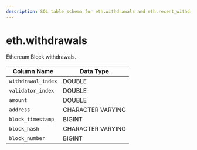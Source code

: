 ```yaml
---
description: SQL table schema for eth.withdrawals and eth.recent_withdrawals
---
```


# eth.withdrawals

Ethereum Block withdrawals.

| Column Name        | Data Type         |
| ------------------ | ----------------- |
| `withdrawal_index` | DOUBLE            |
| `validator_index`  | DOUBLE            |
| `amount`           | DOUBLE            |
| `address`          | CHARACTER VARYING |
| `block_timestamp`  | BIGINT            |
| `block_hash`       | CHARACTER VARYING |
| `block_number`     | BIGINT            |
